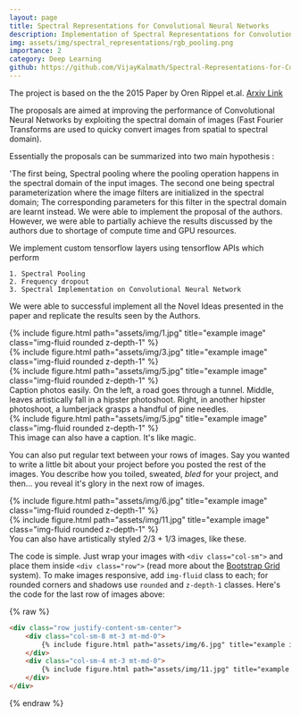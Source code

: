 ```yaml
---
layout: page
title: Spectral Representations for Convolutional Neural Networks
description: Implementation of Spectral Representations for Convolutional Neural Networks
img: assets/img/spectral_representations/rgb_pooling.png
importance: 2
category: Deep Learning
github: https://github.com/VijayKalmath/Spectral-Representations-for-Convolutional-Neural-Networks
---
```


The project is based on the the 2015 Paper by Oren Rippel et.al. [Arxiv Link](https://arxiv.org/pdf/1506.03767.pdf)
 
The proposals are aimed at improving the performance of Convolutional Neural Networks by exploiting the spectral domain of images (Fast Fourier Transforms are used to quicky convert images from spatial to spectral domain). 

Essentially the proposals can be summarized into two main hypothesis : 

'The first being, Spectral pooling where the pooling operation happens in the spectral domain of the input images. The second one being spectral
parameterization where the image filters are initialized in the
spectral domain; The corresponding parameters for this filter in
the spectral domain are learnt instead.
We were able to implement the proposal of the authors. However,
we were able to partially achieve the results discussed by the
authors due to shortage of compute time and GPU resources.



We implement custom tensorflow layers using tensorflow APIs which perform 

    1. Spectral Pooling 
    2. Frequency dropout 
    3. Spectral Implementation on Convolutional Neural Network 
   


We were able to successful implement all the Novel Ideas presented in the paper and replicate the results seen by the Authors. 




<div class="row">
    <div class="col-sm mt-3 mt-md-0">
        {% include figure.html path="assets/img/1.jpg" title="example image" class="img-fluid rounded z-depth-1" %}
    </div>
    <div class="col-sm mt-3 mt-md-0">
        {% include figure.html path="assets/img/3.jpg" title="example image" class="img-fluid rounded z-depth-1" %}
    </div>
    <div class="col-sm mt-3 mt-md-0">
        {% include figure.html path="assets/img/5.jpg" title="example image" class="img-fluid rounded z-depth-1" %}
    </div>
</div>
<div class="caption">
    Caption photos easily. On the left, a road goes through a tunnel. Middle, leaves artistically fall in a hipster photoshoot. Right, in another hipster photoshoot, a lumberjack grasps a handful of pine needles.
</div>
<div class="row">
    <div class="col-sm mt-3 mt-md-0">
        {% include figure.html path="assets/img/5.jpg" title="example image" class="img-fluid rounded z-depth-1" %}
    </div>
</div>
<div class="caption">
    This image can also have a caption. It's like magic.
</div>

You can also put regular text between your rows of images.
Say you wanted to write a little bit about your project before you posted the rest of the images.
You describe how you toiled, sweated, *bled* for your project, and then... you reveal it's glory in the next row of images.


<div class="row justify-content-sm-center">
    <div class="col-sm-8 mt-3 mt-md-0">
        {% include figure.html path="assets/img/6.jpg" title="example image" class="img-fluid rounded z-depth-1" %}
    </div>
    <div class="col-sm-4 mt-3 mt-md-0">
        {% include figure.html path="assets/img/11.jpg" title="example image" class="img-fluid rounded z-depth-1" %}
    </div>
</div>
<div class="caption">
    You can also have artistically styled 2/3 + 1/3 images, like these.
</div>


The code is simple.
Just wrap your images with `<div class="col-sm">` and place them inside `<div class="row">` (read more about the <a href="https://getbootstrap.com/docs/4.4/layout/grid/">Bootstrap Grid</a> system).
To make images responsive, add `img-fluid` class to each; for rounded corners and shadows use `rounded` and `z-depth-1` classes.
Here's the code for the last row of images above:

{% raw %}
```html
<div class="row justify-content-sm-center">
    <div class="col-sm-8 mt-3 mt-md-0">
        {% include figure.html path="assets/img/6.jpg" title="example image" class="img-fluid rounded z-depth-1" %}
    </div>
    <div class="col-sm-4 mt-3 mt-md-0">
        {% include figure.html path="assets/img/11.jpg" title="example image" class="img-fluid rounded z-depth-1" %}
    </div>
</div>
```
{% endraw %}
